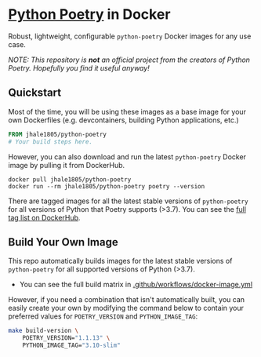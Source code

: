 <!--
 Copyright (c) 2022 Joseph Hale
 
 This software is released under the MIT License.
 https://opensource.org/licenses/MIT
-->
# [Python Poetry](https://github.com/python-poetry/poetry) in Docker
Robust, lightweight, configurable `python-poetry` Docker images for any use
case.

*NOTE: This repository is **not** an official project from the creators of
Python Poetry. Hopefully you find it useful anyway!*


## Quickstart
Most of the time, you will be using these images as a base image for your own
Dockerfiles (e.g. devcontainers, building Python applications, etc.)
```Dockerfile
FROM jhale1805/python-poetry
# Your build steps here.
```

However, you can also download and run the latest `python-poetry` Docker image
by pulling it from DockerHub.
```
docker pull jhale1805/python-poetry
docker run --rm jhale1805/python-poetry poetry --version
```

There are tagged images for all the latest stable versions of `python-poetry`
for all versions of Python that Poetry supports (>3.7). You can see the [full
tag list on DockerHub](https://hub.docker.com/r/jhale1805/python-poetry/tags).

## Build Your Own Image
This repo automatically builds images for the latest stable versions of
`python-poetry` for all supported versions of Python (>3.7).
 - You can see the full build matrix in
   [.github/workflows/docker-image.yml](.github/workflows/docker-image.yml)

However, if you need a combination that isn't automatically built, you can
easily create your own by modifying the command below to contain your preferred
values for `POETRY_VERSION` and `PYTHON_IMAGE_TAG`:
```bash
make build-version \
    POETRY_VERSION="1.1.13" \
    PYTHON_IMAGE_TAG="3.10-slim"
```
